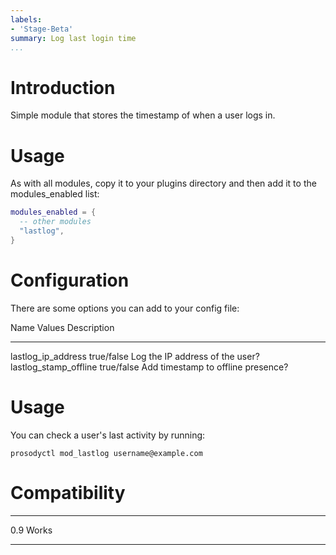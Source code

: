 ```yaml
---
labels:
- 'Stage-Beta'
summary: Log last login time
...
```


Introduction
============

Simple module that stores the timestamp of when a user logs in.

Usage
=====

As with all modules, copy it to your plugins directory and then add it
to the modules\_enabled list:

``` lua
modules_enabled = {
  -- other modules
  "lastlog",
}
```

Configuration
=============

There are some options you can add to your config file:

  Name                      Values       Description
  ------------------------- ------------ ------------------------------------
  lastlog\_ip\_address      true/false   Log the IP address of the user?
  lastlog\_stamp\_offline   true/false   Add timestamp to offline presence?

Usage
=====

You can check a user's last activity by running:

    prosodyctl mod_lastlog username@example.com

Compatibility
=============

  ----- -------
  0.9   Works
  ----- -------
